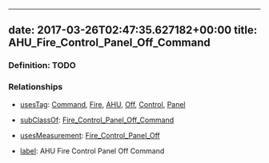 
---
date: 2017-03-26T02:47:35.627182+00:00
title: AHU_Fire_Control_Panel_Off_Command
---
### Definition: TODO

### Relationships

* [usesTag](https://brickschema.org/schema/1.0/BrickFrame#usesTag): [Command](https://brickschema.org/schema/1.0/BrickTag#Command), [Fire](https://brickschema.org/schema/1.0/BrickTag#Fire), [AHU](https://brickschema.org/schema/1.0/BrickTag#AHU), [Off](https://brickschema.org/schema/1.0/BrickTag#Off), [Control](https://brickschema.org/schema/1.0/BrickTag#Control), [Panel](https://brickschema.org/schema/1.0/BrickTag#Panel)

* [subClassOf](http://www.w3.org/2000/01/rdf-schema#subClassOf): [Fire_Control_Panel_Off_Command](https://brickschema.org/schema/1.0/Brick#Fire_Control_Panel_Off_Command)

* [usesMeasurement](https://brickschema.org/schema/1.0/BrickFrame#usesMeasurement): [Fire_Control_Panel_Off](https://brickschema.org/schema/1.0/Brick#Fire_Control_Panel_Off)

* [label](http://www.w3.org/2000/01/rdf-schema#label): AHU Fire Control Panel Off Command
